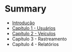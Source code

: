 # Summary

* [Introdução](README.md)
* [Capítulo 1 - Usuários](capítulo-1---usuários.md)
* [Capítulo 2 - Veículos](capítulo-2---veículos.md)
* Capítulo 3 - Rastreamento
* Capítulo 4 - Relatórios

